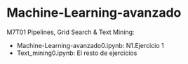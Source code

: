 # Machine-Learning-avanzado
M7T01 Pipelines, Grid Search &amp; Text Mining:

* Machine-Learning-avanzado0.ipynb: N1.Ejercicio 1
* Text_mining0.ipynb: El resto de ejercicios

